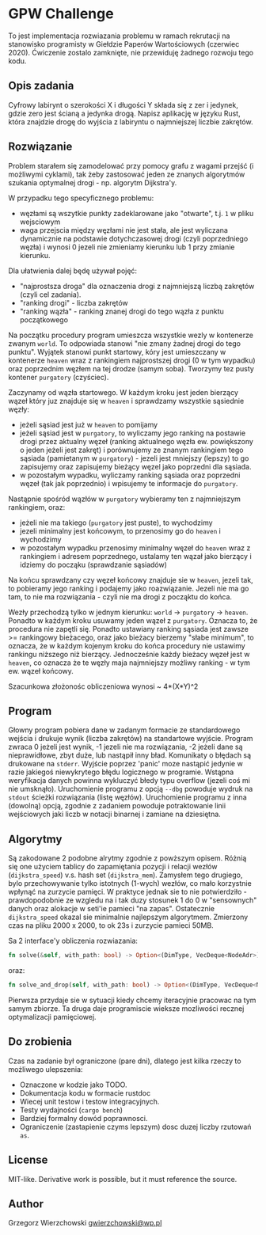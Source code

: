 GPW Challenge
==============

To jest implementacja rozwiazania problemu w ramach rekrutacji na stanowisko programisty w Giełdzie Paperów Wartościowych (czerwiec 2020).
Ćwiczenie zostalo zamknięte, nie przewiduję żadnego rozwoju tego kodu.

Opis zadania
--------------
Cyfrowy labirynt o szerokości X i długości Y składa się z zer i jedynek, gdzie zero jest ścianą
a jedynka drogą. Napisz aplikację w języku Rust, która znajdzie drogę do wyjścia z labiryntu o
najmniejszej liczbie zakrętów.

Rozwiązanie
-------------
Problem starałem się zamodelować przy pomocy grafu z wagami przejść (i możliwymi cyklami), tak żeby zastosować jeden ze znanych
algorytmów szukania optymalnej drogi - np. algorytm Dijkstra'y.

W przypadku tego specyficznego problemu:
- węzłami są wszytkie punkty zadeklarowane jako "otwarte", t.j. `1` w pliku wejsciowym
- waga przejscia między węzłami nie jest stała, ale jest wyliczana dynamicznie na podstawie dotychczasowej drogi (czyli poprzedniego węzła)
  i wynosi 0 jezeli nie zmieniamy kierunku lub 1 przy zmianie kierunku.

Dla ułatwienia dalej będę używał pojęć:
- "najprostsza droga" dla oznaczenia drogi z najmniejszą liczbą zakrętów (czyli cel zadania).
- "ranking drogi" - liczba zakrętów
- "ranking wązła" - ranking znanej drogi do tego wązła z punktu początkowego

Na początku procedury program umieszcza wszystkie wezly w kontenerze zwanym `world`. To odpowiada stanowi "nie zmany żadnej drogi do tego punktu".
Wyjątek stanowi punkt startowy, kóry jest umieszczany w kontenerze `heaven` wraz z rankingiem najprostszej drogi (0 w tym wypadku) oraz poprzednim węzłem na tej drodze (samym soba).
Tworzymy tez pusty kontener `purgatory` (czyściec).

Zaczynamy od wązła startowego. W każdym kroku jest jeden bierzący wązeł który juz znajduje się w `heaven` i sprawdzamy wszystkie sąsiednie węzły:

- jeżeli sąsiad jest już w `heaven` to pomijamy
- jeżeli sąsiad jest w `purgatory`, to wyliczamy jego ranking na postawie drogi przez aktualny węzeł (ranking aktualnego węzła ew. powiększony o jeden jeżeli jest zakręt)
  i porównujemy ze znanym rankingiem tego sąsiada (pamietanym w `purgatory`) - jezeli jest mniejszy (lepszy) to go zapisujemy oraz zapisujemy bieżący węzel jako poprzedni dla sąsiada.
- w pozostałym wypadku, wyliczamy ranking sąsiada oraz poprzedni węzeł (tak jak poprzednio) i wpisujemy te informacje do `purgatory`.

Nastąpnie spośród wązłów w `purgatory` wybieramy ten z najmniejszym rankingiem, oraz:

- jeżeli nie ma takiego (`purgatory` jest puste), to wychodzimy
- jezeli minimalny jest końcowym, to przenosimy go do `heaven` i wychodzimy
- w pozostałym wypadku przenosimy minimalny węzeł do `heaven` wraz z rankingiem i adresem poprzednego, ustalamy ten wązał jako bierzący i idziemy do począku (sprawdzanie sąsiadów)

Na końcu sprawdzany czy węzeł końcowy znajduje sie w `heaven`, jezeli tak, to pobieramy jego ranking i podajemy jako roazwiązanie.
Jezeli nie ma go tam, to nie ma rozwiązania - czyli nie ma drogi z począktu do końca.

Wezły przechodzą tylko w jednym kierunku: `world` -> `purgatory` -> `heaven`. Ponadto w każdym kroku usuwamy jeden wązeł z `purgatory`. 
Oznacza to, że procedura nie zapętli się. Ponadto ustawiany ranking sąsiada jest zawsze >= rankingowy bieżacego, oraz jako bieżacy bierzemy "słabe minimum", 
to oznacza, że w każdym kojenym kroku do końca procedury nie ustawimy rankingu niższego niż bierzący. Jednocześnie każdy bieżacy węzeł jest w `heaven`, 
co oznacza że te węzły maja najmniejszy możliwy ranking - w tym ew. wązeł końcowy.

Szacunkowa złożonośc obliczeniowa wynosi ~ 4*(X*Y)^2

Program
--------
Głowny program pobiera dane w zadanym formacie ze standardowego wejścia i drukuje wynik (liczba zakrętów) na standartowe wyjście.
Program zwraca 0 jeżeli jest wynik, -1 jezeli nie ma rozwiązania, -2 jeżeli dane są nieprawidłowe, zbyt duże, lub nastąpił inny bład.
Komunikaty o błędach są drukowane na `stderr`. Wyjście poprzez 'panic' moze nastąpić jedynie w razie jakiegoś niewykrytego błędu logicznego w programie.
Wstąpna weryfikacja danych powinna wykluczyć błedy typu overflow (jezeli coś mi nie umsknąło).
Uruchomienie programu z opcją `--dbg` powoduje wydruk na `stdout` ścieżki rozwiązania (listę węzłów).
Uruchomienie programu z inna (dowolną) opcją, zgodnie z zadaniem powoduje potraktowanie linii wejściowych jaki liczb w notacji binarnej i zamiane na dziesiętna.

Algorytmy
----------
Są zakodowane 2 podobne alrytmy zgodnie z powższym opisem.
Różnią się one użyciem tablicy do zapamiętania pozycji i relacji wezłów (`dijkstra_speed`) v.s. hash set (`dijkstra_mem`).
Zamysłem tego drugiego, bylo przechowywanie tylko istotnych (1-wych) wezłów, co mało korzystnie wpłynąć na zurzycie pamięci.
W praktyce jednak sie to nie potwierdziło - prawdopodobnie ze wzgledu na i tak duzy stosunek 1 do 0 w "sensownych" danych oraz alokacje w seti'ie pamieci "na zapas".
Ostatecznie `dijkstra_speed` okazal sie minimalnie najlepszym algorytmem.
Zmierzony czas na pliku 2000 x 2000, to ok 23s i zurzycie pamieci 50MB.

Sa 2 interface'y obliczenia rozwiazania:
```rust
fn solve(&self, with_path: bool) -> Option<(DimType, VecDeque<NodeAdr>)>
```
oraz:
```rust
fn solve_and_drop(self, with_path: bool) -> Option<(DimType, VecDeque<NodeAdr>)>
```

Pierwsza przydaje sie w sytuacji kiedy chcemy iteracyjnie pracowac na tym samym zbiorze.
Ta druga daje programiscie wieksze mozliwości recznej optymalizacji pamięciowej.

Do zrobienia
-------------
Czas na zadanie był ograniczone (pare dni), dlatego jest kilka rzeczy to możliwego ulepszenia:

- Oznaczone w kodzie jako TODO.
- Dokumentacja kodu w formacie rustdoc
- Wiecej unit testow i testow integracyjnych.
- Testy wydajności (`cargo bench`)
- Bardziej formalny dowód poprawnosci.
- Ograniczenie (zastapienie czyms lepszym) dosc duzej liczby rzutowań `as`.


License
--------
MIT-like. Derivative work is possible, but it must reference the source.

Author
--------
Grzegorz Wierzchowski
gwierzchowski@wp.pl



